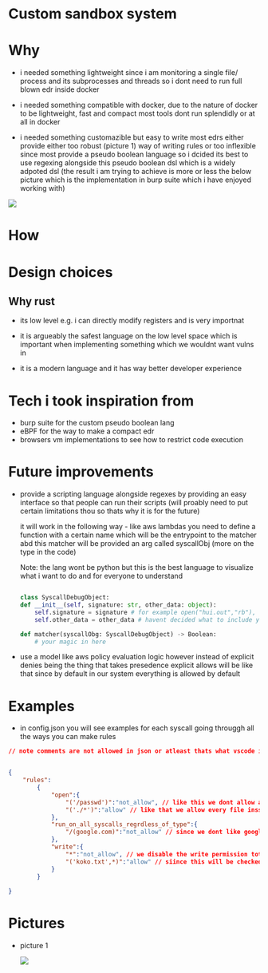 # Custom sandbox system

# Why

- i needed something lightweight since i am monitoring a single file/ process and its subprocesses and threads so i dont need to run full blown edr inside docker

- i needed something compatible with docker, due to the nature of docker to be lightweight, fast and compact most tools dont run splendidly         or at all in docker

- i needed something customazible but easy to write most edrs either provide either too robust (picture 1) way of writing rules or too inflexible since most provide a pseudo boolean language so i dcided its best to use regexing alongside this pseudo boolean dsl which is a widely adpoted dsl (the result i am trying to achieve is more or less the below picture which is the implementation in burp suite which i have enjoyed working with)

<img src="https://external-content.duckduckgo.com/iu/?u=https%3A%2F%2Fwww.matthewsetter.com%2Fimages%2Fposts%2Fburp-intercept-client-request.png&f=1&nofb=1&ipt=125d6ca56e02a0520fd7ef00281b4f41169d2e9a5e128521fa59d0f46f59459a&ipo=images"/> 

# How


# Design choices

## Why rust 

- its low level e.g. i can directly modify registers and is very importnat

- it is argueably the safest language on the low level space which is important when implementing something which we wouldnt want vulns in

- it is a modern language and it has way better developer experience


# Tech i took inspiration from
- burp suite for the custom pseudo boolean lang
- eBPF for the way to make a compact edr
- browsers vm implementations to see how to restrict code execution



# Future improvements 
- provide a scripting language alongside regexes by providing an easy interface so that people can run their scripts (will proably need to put certain limitations thou so thats why it is for the future)

    it will work in the following way -  like aws lambdas you need to define a function with a certain name which will be the entrypoint to the matcher abd this matcher will be provided an arg called syscallObj (more on the type in the code)
    
    Note: the lang wont be python but this is the best language to visualize what i want to do and for everyone to understand 
    ```python 

    class SyscallDebugObject:
    def __init__(self, signature: str, other_data: object):
        self.signature = signature # for example open("hui.out","rb"), write("foo.txt","buffer_example"), sockconnect("","") etc...;
        self.other_data = other_data # havent decided what to include yet but it will probably info simmilar to the one provided by strace linux cli util 

    def matcher(syscallObg: SyscallDebugObject) -> Boolean:
        # your magic in here
 

    ```
- use a model like aws policy evaluation logic however instead of explicit denies being the thing that takes presedence explicit allows will be like that since by default in our system everything is allowed by default 






# Examples
- in config.json you will see examples for each syscall going througgh all the ways you can make rules


```json 
// note comments are not allowed in json or atleast thats what vscode is teeling me


{
    "rules":
        {
            "open":{
                "('/passwd')":"not_allow", // like this we dont allow a certain path
                "('./*')":"allow" // like that we allow every file insside the current dir
            },
            "run_on_all_syscalls_regrdless_of_type":{
                "/(google.com)":"not_allow" // since we dont like google everything that contains google will be rejected 
            },
            "write":{
                "*":"not_allow", // we disable the write permission totally like that 
                "('koko.txt',*)":"allow" // siince this will be checked later it will over ride the previous rule and like that we have disabled all writing to files except to the `koko.txt`
            }
        }
    
}

```








# Pictures


- picture 1

    <img src="https://help.comodo.com/uploads/Comodo%20EDR/f5ac9acc337a0e8aea19781f31b0fad5/5eac818f1e1c4adc19d335055b06586b/2dcda2da0ce4e1b4c7de3d8a4a730964/edr_pol8.png"/>
